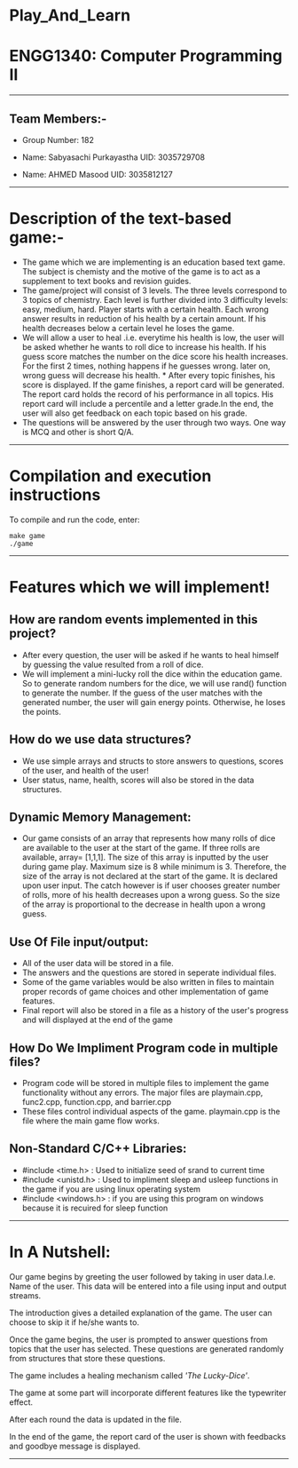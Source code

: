 # Play_And_Learn

# ENGG1340: Computer Programming II

______________________________________________________________________________________________________________________________________________________________________

## Team Members:-

* Group Number:  182

* Name: Sabyasachi Purkayastha
  UID: 3035729708

* Name: AHMED Masood
  UID: 3035812127
______________________________________________________________________________________________________________________________________________________________________

# Description of the text-based game:-

* The game which we are implementing is an education based text game. The subject is chemisty and the motive of the game is to act as a supplement to text books and revision guides.
* The game/project will consist of 3 levels. The three levels correspond to 3 topics of chemistry. Each level is further divided into 3 difficulty levels: easy, medium, hard. Player starts with a certain health. Each wrong answer results in reduction of his health by a certain amount. If his health decreases below a certain level he loses the game. 
* We will allow a user to heal .i.e. everytime his health is low, the user will be asked whether he wants to roll dice to increase his health. If his guess score matches the number on the dice score his health increases. For the first 2 times, nothing happens if he guesses wrong. later on, wrong guess will decrease his health.  * After every topic finishes, his score is displayed. If the game finishes, a report card will be generated. The report card holds the record of his performance in all topics. His report card will include a percentile and a letter grade.In the end, the user will also get feedback on each topic based on his grade.
* The questions will be answered by the user through two ways. One way is MCQ and other is short Q/A.
______________________________________________________________________________________________________________________________________________________________________

# Compilation and execution instructions

To compile and run the code, enter:

```
make game
./game

```
______________________________________________________________________________________________________________________________________________________________________


# Features which we will implement!

## How are random events implemented in this project?

* After every question, the user will be asked if he wants to heal himself by guessing the value resulted from a roll of dice.
* We will implement a mini-lucky roll the dice within the education game. So to generate random numbers for the dice, we will use rand() function to generate the number. If the guess of the user matches with the generated number, the user will gain energy points. Otherwise, he loses the points.
 

## How do we use data structures?

* We use simple arrays and structs to store answers to questions, scores of the user, and health of the user!
* User status, name, health, scores will also be stored in the data structures.

## Dynamic Memory Management:
* Our game consists of an array that represents how many rolls of dice are available to the user at the start of the game. If three rolls are available, array= [1,1,1]. The size of this array is inputted by the user during game play. Maximum size is 8 while minimum is 3. Therefore, the size of the array is not declared at the start of the game. It is declared upon user input. The catch however is if user chooses greater number of rolls, more of his health decreases upon a wrong guess. So the size of the array is proportional to the decrease in health upon a wrong guess.

## Use Of File input/output:
 * All of the user data will be stored in a file.
 * The answers and the questions are stored in seperate individual files.
 * Some of the game variables would be also written in files to maintain proper records of game choices and other implementation of game features.
 * Final report will also be stored in a file as a history of the user's progress and will displayed at the end of the game

## How Do We Impliment Program code in multiple files?
 * Program code will be stored in multiple files to implement the game functionality without any errors. The major files are playmain.cpp, func2.cpp, function.cpp, and   barrier.cpp
 * These files control individual aspects of the game. playmain.cpp is the file where the main game flow works.
 
## Non-Standard C/C++ Libraries:

* #include <time.h> : Used to initialize seed of srand to current time
* #include <unistd.h> : Used to impliment sleep and usleep functions in the game if you are using linux   operating system
* #include <windows.h> : if you are using this program on windows because it is recuired for sleep function

_____________________________________________________________________________________________________________________________________________________________________

# In A Nutshell:

Our game begins by greeting the user followed by taking in user data.I.e. Name of the user. This data will be entered into a file using input and output streams. 

The introduction gives a detailed explanation of the game. The user can choose to skip it if he/she wants to.

Once the game begins, the user is prompted to answer questions from topics that the user has selected. These questions are generated randomly from structures that store these questions.

The game includes a healing mechanism called *'The Lucky-Dice'*.

The game at some part will incorporate different features like the typewriter effect.

After each round the data is updated in the file. 

In the end of the game, the report card of the user is shown with feedbacks and goodbye message is displayed. 

______________________________________________________________________________________________________________________________________________________________________
